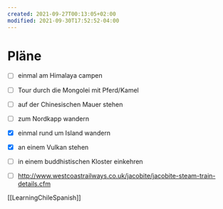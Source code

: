 ```yaml
---
created: 2021-09-27T00:13:05+02:00
modified: 2021-09-30T17:52:52-04:00
---
```


# Pläne

- [ ] einmal am Himalaya campen
- [ ] Tour durch die Mongolei mit Pferd/Kamel
- [ ] auf der Chinesischen Mauer stehen
- [ ] zum Nordkapp wandern
- [x] einmal rund um Island wandern
- [x] an einem Vulkan stehen
- [ ] in einem buddhistischen Kloster einkehren
- [ ] http://www.westcoastrailways.co.uk/jacobite/jacobite-steam-train-details.cfm


[[LearningChileSpanish]]

